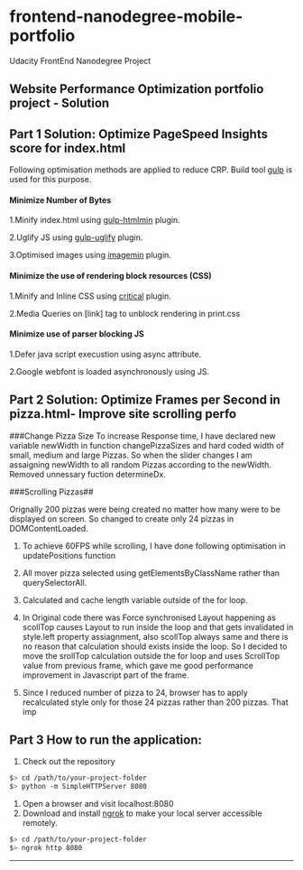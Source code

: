 # frontend-nanodegree-mobile-portfolio
Udacity FrontEnd Nanodegree Project

## Website Performance Optimization portfolio project - Solution

## Part 1 Solution: Optimize PageSpeed Insights score for index.html
Following optimisation methods are applied to reduce CRP. Build tool [gulp](http://gulpjs.com/) is used for this purpose.

#### Minimize Number of Bytes
1.Minify index.html using [gulp-htmlmin](https://www.npmjs.com/package/gulp-htmlmin/) plugin.

2.Uglify JS using [gulp-uglify](https://www.npmjs.com/package/gulp-uglify/) plugin.

3.Optimised images using [imagemin](https://www.npmjs.com/package/imagemin) plugin.

#### Minimize the use of rendering block resources (CSS)
1.Minify and Inline CSS using [critical](https://github.com/addyosmani/critical/) plugin.

2.Media Queries on [link] tag to unblock rendering in print.css

#### Minimize use of parser blocking JS
1.Defer java script execustion using async attribute.

2.Google webfont is loaded asynchronously using JS.

## Part 2 Solution: Optimize Frames per Second in pizza.html- Improve site scrolling perfo

###Change Pizza Size 
To increase Response time, I have declared new variable newWidth in function changePizzaSizes and hard coded width of small, medium and large Pizzas. So when the slider changes I am assaigning newWidth to all random Pizzas according to the newWidth. Removed unnessary fuction determineDx.

###Scrolling Pizzas##

Orignally 200 pizzas were being created no matter how many were to be displayed on screen. So changed to create only 24 pizzas in DOMContentLoaded.

1. To achieve 60FPS while scrolling, I have done following optimisation in updatePositions function

2. All mover pizza selected using getElementsByClassName rather than querySelectorAll.

3. Calculated and cache length variable outside of the for loop.

4. In Original code there was Force synchronised Layout happening as scollTop causes Layout to run inside the loop and that gets invalidated in style.left property assiagnment, also scollTop always same and there is no reason that calculation should exists inside the loop. So I decided to move the srollTop calculation outside the for loop and uses ScrollTop value from previous frame, which gave me good performance improvement in Javascript part of the frame.

5. Since I reduced number of pizza to 24, browser has to apply recalculated style only for those 24 pizzas rather than 200 pizzas. That imp

## Part 3 How to run the application:
1. Check out the repository
  ```bash
  $> cd /path/to/your-project-folder
  $> python -m SimpleHTTPServer 8080
  ```

1. Open a browser and visit localhost:8080
1. Download and install [ngrok](https://ngrok.com/) to make your local server accessible remotely.

  ``` bash
  $> cd /path/to/your-project-folder
  $> ngrok http 8080
  ```
---
